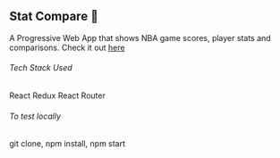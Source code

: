 ## Stat Compare :basketball:

A Progressive Web App that shows NBA game scores,
player stats and comparisons. Check it out [here](https://gabriel416.github.io/stat-compare/)

###### Tech Stack Used

React
Redux
React Router

###### To test locally

git clone, npm install, npm start
